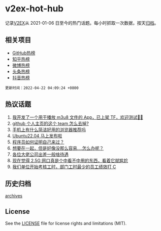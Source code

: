 # v2ex-hot-hub

 记录[V2EX](https://www.v2ex.com/)从 2021-01-06 日至今的热门话题。每小时抓取一次数据，按天[归档](archives)。
 
 ## 相关项目

- [GitHub热榜](https://github.com/lonnyzhang423/github-hot-hub)
- [知乎热榜](https://github.com/lonnyzhang423/zhihu-hot-hub)
- [微博热榜](https://github.com/lonnyzhang423/weibo-hot-hub)
- [头条热榜](https://github.com/lonnyzhang423/toutiao-hot-hub)
- [抖音热榜](https://github.com/lonnyzhang423/douyin-hot-hub)


 `更新时间：2022-04-22 04:09:24 +0800`

## 热议话题

1. [我开发了一个用于播放 m3u8 文件的 App，已上架 TF，欢迎测试👏🏻](https://www.v2ex.com/t/848300)
1. [github 个人主页的这个 team 怎么去掉?](https://www.v2ex.com/t/848327)
1. [手机上有什么简洁好用的浏览器推荐吗](https://www.v2ex.com/t/848294)
1. [Ubuntu22.04 马上发布啦](https://www.v2ex.com/t/848297)
1. [程序员如何证明自己来过？](https://www.v2ex.com/t/848321)
1. [想要在一起，但是好像没那么容易....怎么办呢？](https://www.v2ex.com/t/848382)
1. [各位大佬公司出差一般啥待遇](https://www.v2ex.com/t/848288)
1. [现在觉得 2.5G 网口真是个中看不中用的东西，看着它就尴尬](https://www.v2ex.com/t/848425)
1. [我们单位开始考核工时，部门工时最少的员工绩效打 C](https://www.v2ex.com/t/848293)

## 历史归档

[archives](archives)

## License

See the [LICENSE](LICENSE) file for license rights and limitations (MIT).

